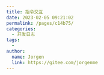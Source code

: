 ```yaml
---
title: 指令交互
date: 2023-02-05 09:21:02
permalink: /pages/c14b75/
categories:
  - 开发日志
tags:
  - 
author: 
  name: Jorgen
  link: https://gitee.com/jorgenme
---
```

